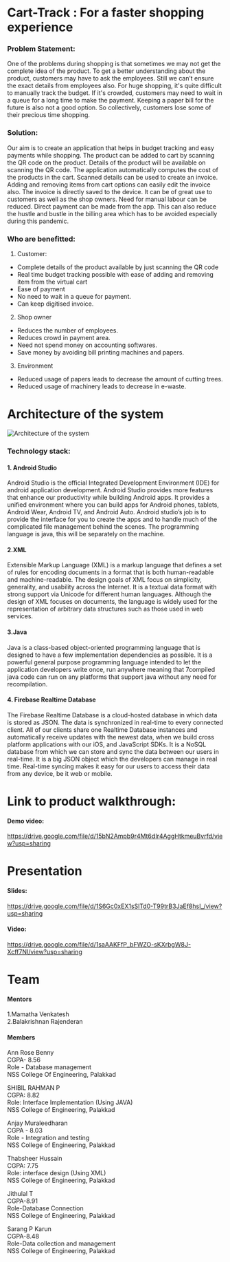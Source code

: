 # Cart-Track : For a faster shopping experience

### Problem Statement:

One of the problems during shopping is that sometimes we may not get the complete idea of the
product. To get a better understanding about the product, customers may have to ask the
employees. Still we can’t ensure the exact details from employees also. For huge shopping, it's
quite difficult to manually track the budget. If it's crowded, customers may need to wait in a
queue for a long time to make the payment. Keeping a paper bill for the future is also not a good
option. So collectively, customers lose some of their precious time shopping.

### Solution:

Our aim is to create an application that helps in budget tracking and easy payments while
shopping. The product can be added to cart by scanning the QR code on the product. Details of
the product will be available on scanning the QR code. The application automatically computes
the cost of the products in the cart. Scanned details can be used to create an invoice. Adding
and removing items from cart options can easily edit the invoice also. The invoice is directly
saved to the device. It can be of great use to customers as well as the shop owners. Need for
manual labour can be reduced. Direct payment can be made from the app. This can also reduce
the hustle and bustle in the billing area which has to be avoided especially during this pandemic.



### Who are benefitted:

1. Customer:
- Complete details of the product available by just scanning the QR code
- Real time budget tracking possible with ease of adding and removing item from
the virtual cart
- Ease of payment
- No need to wait in a queue for payment.
- Can keep digitised invoice.
2. Shop owner
- Reduces the number of employees.
- Reduces crowd in payment area.
- Need not spend money on accounting softwares.
- Save money by avoiding bill printing machines and papers.
3. Environment
- Reduced usage of papers leads to decrease the amount of cutting trees.
- Reduced usage of machinery leads to decrease in e-waste.

# Architecture of the system


![Architecture of the system](https://user-images.githubusercontent.com/62540555/135616218-330ee86c-b5d1-42f3-a08b-6859cb187b26.jpeg)

### Technology stack:

#### 1. Android Studio
Android Studio is the official Integrated Development Environment (IDE) for android
application development. Android Studio provides more features that enhance our productivity
while building Android apps. It provides a unified environment where you can build apps for
Android phones, tablets, Android Wear, Android TV, and Android Auto. Android studio’s job
is to provide the interface for you to create the apps and to handle much of the complicated file
management behind the scenes. The programming language is java, this will be separately on
the machine.
#### 2.XML
Extensible Markup Language (XML) is a markup language that defines a set of rules for
encoding documents in a format that is both human-readable and machine-readable. The design
goals of XML focus on simplicity, generality, and usability across the Internet. It is a textual
data format with strong support via Unicode for different human languages. Although the design
of XML focuses on documents, the language is widely used for the representation of arbitrary
data structures such as those used in web services.
#### 3.Java
Java is a class-based object-oriented programming language that is designed to have a few
implementation dependencies as possible. It is a powerful general purpose programming
language intended to let the application developers write once, run anywhere meaning that
7compiled java code can run on any platforms that support java without any need for
recompilation.
#### 4. Firebase Realtime Database
The Firebase Realtime Database is a cloud-hosted database in which data is stored as JSON.
The data is synchronized in real-time to every connected client. All of our clients share one
Realtime Database instances and automatically receive updates with the newest data, when we
build cross
platform applications with our iOS, and JavaScript SDKs. It is a NoSQL database from which
we can store and sync the data between our users in real-time. It is a big JSON object which the
developers can manage in real time. Real-time syncing makes it easy for our users to access
their data from any device, be it web or mobile.


# Link to product walkthrough:
#### Demo video:
<a href="https://drive.google.com/file/d/15bN2Ampb9r4Mt6dIr4AggHtkmeuBvrfd/view?usp=sharing">https://drive.google.com/file/d/15bN2Ampb9r4Mt6dIr4AggHtkmeuBvrfd/view?usp=sharing</a>
# Presentation
#### Slides:
<a href="https://drive.google.com/file/d/1S6Gc0xEX1sSlTd0-T99trB3JaEf8hsI_/view?usp=sharing">https://drive.google.com/file/d/1S6Gc0xEX1sSlTd0-T99trB3JaEf8hsI_/view?usp=sharing</a>
#### Video:
<a href="https://drive.google.com/file/d/1saAAKFfP_bFWZO-sKXrbgW8J-Xcff7NI/view?usp=sharing">https://drive.google.com/file/d/1saAAKFfP_bFWZO-sKXrbgW8J-Xcff7NI/view?usp=sharing</a>

# Team
#### Mentors
 1.Mamatha Venkatesh <br /> 
 2.Balakrishnan Rajenderan 
#### Members
 Ann Rose Benny<br /> 
 CGPA- 8.56<br /> 
 Role - Database management<br /> 
 NSS College Of Engineering, Palakkad<br /> 

 SHIBIL RAHMAN P <br /> 
 CGPA: 8.82<br /> 
 Role: Interface Implementation (Using JAVA)<br /> 
 NSS College of Engineering, Palakkad<br /> 

 Anjay Muraleedharan<br /> 
 CGPA - 8.03<br /> 
 Role - Integration and testing<br /> 
 NSS College of Engineering, Palakkad<br /> 

 Thabsheer Hussain <br /> 
 CGPA: 7.75<br /> 
 Role: interface design (Using XML)<br /> 
 NSS College of Engineering, Palakkad<br /> 

 Jithulal T<br /> 
 CGPA-8.91<br /> 
 Role-Database Connection<br /> 
 NSS College of Engineering, Palakkad<br /> 

 Sarang P Karun<br /> 
 CGPA-8.48<br /> 
 Role-Data collection and management<br /> 
 NSS College of Engineering, Palakkad<br /> 




